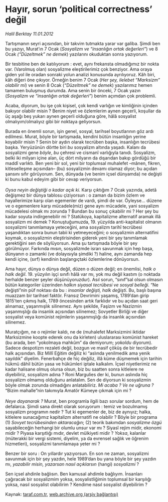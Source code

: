 # Hayır, sorun ‘political correctness’ değil 

*Halil Berktay 11.01.2012*

<div class="yazi"><p>Tartışmanın seyri açısından, bir takvim tutmakta yarar var galiba. Şimdi ben bu yazıyı, Murat’ın 7 Ocak (<i>Sosyalizm ve “insanlığın ortak değerleri”</i>) ve 8 Ocak <i>(“Düzeltmek” ne demek</i>) yazılarını okuduktan sonra yazıyorum.</p>
<p>Bir tesbitine ben de katılıyorum : evet, aynı frekansta olmadığımız bir nokta var. (Varolmuş olan) sosyalizme eleştirilerimiz çok benziyor. Ama oraya giden yol ile oradan sonraki yolun analizi konusunda ayrılıyoruz. Kâh biri, kâh diğeri öne çıkıyor. Örneğin benim 7 Ocak (<i>Her şey, ilelebet “Marksizm” olabilir mi</i>) ve senin 8 Ocak (<i>“Düzeltmek” ne demek</i>) yazılarımız hemen tamamen buluşmuş durumda. Ama senin bir önceki, 7 Ocak yazın (<i>Sosyalizm ve “insanlığın ortak değerleri”</i>) benim açımdan çok problemli. </p>
<p>Acaba, diyorum, bu işe çok kişisel, çok kendi varlığın ve kimliğinin içinden bakıyor olabilir misin ? Benim niyet ve özlemlerim aynen geçerli, koşullar da üç aşağı beş yukarı aynen geçerli olduğuna göre, hâlâ sosyalist olmalıyım/olmalıyız gibi bir noktaya geliyorsun.</p>
<p>Burada en önemli sorun, işin genel, sosyal, tarihsel boyutlarının göz ardı edilmesi. Murat, böyle bir tartışmada, kendini bütün insanlığın yerine koyabilir misin ? Senin bir aydın olarak tecrüben başka, insanlığın tecrübesi başka. Yeryüzünün dörtte biri <i>bu</i> sosyalizm altında yaşadı. Kalanı da sosyalizmi gene <i>böyle</i>, <i>bu</i> çehresi ve cismanî varlığıyla tanıdı. Sosyalizm, belki iki milyarı içine alan, üç dört milyarın da dışarıdan bakıp gördüğü bir maddî varlıktı. Ben yeni bir sol, yeni bir toplumsal muhalefet –mânen, fikren, kitleselleşme açısından– (bu) sosyalizmin devamı olamaz diyor; bu açıdan şansını sıfır görüyorum. Sen, dünyada (ve benim içsel dünyamda) ne değişti ki bunu kabul edeyim gibi bir cevap veriyorsun.<br/><br/><i>Oysa neyin değiştiği o kadar açık ki</i>. Karşı çıktığım 7 Ocak yazında, adetâ değişmez bir dünya tablosu çiziyorsun : o zaman da bizim özlem ve hayallerimize karşı olan egemenler de vardı, şimdi de var. Öyleyse... düzene ve o egemenlere karşı mücadele(miz) gene aynı mücadele, yani sosyalizm mücadelesi olmak mı zorunda ? Bundan bu sonuç çıkabilir mi ? Her şey bu kadar soyuta indirgenebilir mi ? Statükoya, kapitalizme alternatif aramak illâ sosyalizm mi demek ? Konuştuğumuzda, 19. yüzyılda anti-kapitalist olmanın sosyalizmi tanımlamaya yeteceğini, ama sosyalizm tarihî tecrübesi yaşandıktan sonra bunun tabii ki yetmeyeceğini; o sosyalizmin alternatifini koymak, o sosyalizmin eleştirisinden giderek yeni bir şey tanımlamak gerektiğini sen de söylüyorsun. Ama şu tartışmada böyle bir şey görülmüyor. Farkında mısın, sosyalizmde israrı savunmak için hep başa, dünyanın o zamanki (ve dolayısıyla şimdiki ?) haline, aynı zamanda hep kendi içine, (sırf) kendinin başlangıçtaki özlemlerine dönüyorsun. </p>
<p>Ama hayır, dünya o dünya değil, düzen o düzen değil; en önemlisi, <i>halk o halk değil</i>. 19. yüzyılın işçi sınıfı hâlâ var mı, yok mu değil kastım (o noktada herhalde benzer şeyler düşünüyoruzdur). Asıl sorun, “sınıf”sal olsun olmasın bütün kategoriler üzerinden <i>halkın siyasal tecrübesi ve sosyal belleği</i>. “Ne değişti”nin püf noktası da bu : <i>insanlar değişti, halk değişti</i>. Bu, başlı başına muazzam bir tarihsel faktör. Fransız Devrimini yaşamış, 1789’dan girip 1815’ten çıkmış halk, 1789 öncesinden artık farklıdır ve bu açıdan saat geri alınamaz, yaşanmışlık silinemez. Aynı şekilde, Faşizm ve Nazizmin yaşanmışlığı da insanlık açısından silinemez; Sovyetler Birliği ve diğer sosyalist veya komünist rejimlerin yaşanmışlığı da insanlık açısından silinemez. </p>
<p>Muratçığım, ne o rejimler kaldı, ne de (muhalefet Marksizmini iktidar Marksizmine koopte ederek onu da kirleten) uluslararası komünist hareket (bu arada, ben “yokolmaya mahkûm” da demiyorum; <i>yokoldu</i> diyorum). Sadece despotizm rezaleti değil, bozgun ve masif çöküş de bir tecrübedir halk açısından. Biz Millî Eğitim değiliz ki “aslında yenilmedik ama yenik sayıldık” diyelim. Fenerbahçe de hiç değiliz, illâ küme düşmemek için tarihin hükmü dâhil bütün yasa ve hükümleri iptale kalkalım. İçsel niyetlerimiz ne kadar halisane olmuş olursa olsun, biz bu saatten sonra kitlelere ne diyebiliriz, sosyalizm adına ? Roni Margulies der ki, bunun aslında hiç sosyalizm olmamış olduğunu anlatalım. Sen de diyorsun ki sosyalizmin böyle olmak zorunda olmadığını anlatabiliriz. <i>Mi acaba ?</i> <i>Ve ne uğruna ?</i> “Bizim mahalle”nin takımıyla Amatör Kümeye çıkmak için mi ?<br/><br/><i>Neye dayanarak ?</i> Murat, ben programla ilgili bazı sorular sordum, hem de defalarca. Şimdi sana direkt olarak soruyorum : temiz ve bozulmamış sosyalizm programın nedir ? Tut ki egemenler de, biz de aynıyız; halka, kitlelere sunacağımız kapitalizm alternatifi ne olabilir ? Böyle bir programa (1) <i>Sovyet tecrübesinden aktaracağın</i>; (2) teorik<i> </i>bakımdan<i> sosyalizme özgü </i>sayabileceğin herhangi bir olumlu unsur var mı ? Siyasî rejim midir, ekonomi midir ? Piyasa karşıtlığı mıdır, devlet mülkiyeti midir ? <i>Yoksa</i>, kalanlar (müterakki bir vergi sistemi, diyelim, ya da evrensel sağlık ve öğrenim hizmetleri), sosyalizmi tanımlamaya yeter mi ? </p>
<p>Benzer bir soru : On yıllardır yazıyorsun. En son ne zaman, sosyalizmi savunmak için bir şey yazdın, hele 1989’dan bu yana böyle bir şey yazdın mı, <i>yazabilir misin, yazarsan nasıl açıklarsın </i>(hangi) <i>sosyalizmi</i> ? </p>
<p>Sen içsel ahdinle bağlısın. Ben kamusal ahdimle bağlıyım. İnsanları çağıracak bir sosyalizmim yoksa, sosyalistliğimin toplumsal bir karşılığı yoksa, nasıl sosyalist olabilirim ? Kendime nasıl sosyalist diyebilirim ?</p>
</div>

Kaynak: [taraf.com.tr](http://www.taraf.com.tr/halil-berktay/makale-hayir-sorun-political-correctness-degil.htm), [web.archive.org (arşiv bağlantısı)](http://web.archive.org/web/20130822104531/http://www.taraf.com.tr/halil-berktay/makale-hayir-sorun-political-correctness-degil.htm)
